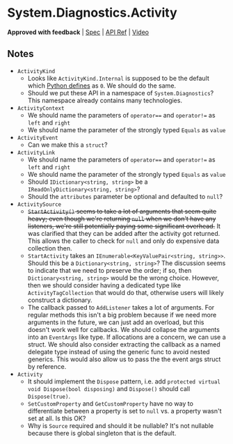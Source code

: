# System.Diagnostics.Activity

**Approved with feedback** |
[Spec](https://github.com/dotnet/designs/pull/98) |
[API Ref](APIRef.md) |
[Video](https://youtu.be/a3xPdYi6jYU)

## Notes

* `ActivityKind`
  * Looks like `ActivityKind.Internal` is supposed to be the default which
    [Python defines][python_activity] as `0`. We should do the same.
  * Should we put these API in a namespace of `System.Diagnostics`? This
    namespace already contains many technologies.
* `ActivityContext`
  * We should name the parameters of `operator==` and `operator!=` as `left` and
    `right`
  * We should name the parameter of the strongly typed `Equals` as `value`
* `ActivityEvent`
  * Can we make this a `struct`?
* `ActivityLink`
  * We should name the parameters of `operator==` and `operator!=` as `left` and
    `right`
  * We should name the parameter of the strongly typed `Equals` as `value`
  * Should `IDictionary<string, string>` be a `IReadOnlyDictionary<string, string>`?
  * Should the `attributes` parameter be optional and defaulted to `null`?
* `ActivitySource`
  * ~~`StartActivity()` seems to take a lot of arguments that seem quite heavy;
    even though we're returning `null` when we don't have any listeners, we're
    still potentially paying some significant overhead.~~ It was clarified that
    they can be added after the activity got returned. This allows the caller to
    check for `null` and only do expensive data collection then.
  * `StartActivity` takes an `IEnumerable<KeyValuePair<string, string>>`. Should
    this be a `Dictionary<string, string>`? The discussion seems to indicate
    that we need to preserve the order; if so, then `Dictionary<string, string>`
    would be the wrong choice. However, then we should consider having a
    dedicated type like `ActivityTagCollection` that would do that, otherwise
    users will likely construct a dictionary.
  * The callback passed to `AddListener` takes a lot of arguments. For regular
    methods this isn't a big problem because if we need more arguments in the
    future, we can just add an overload, but this doesn't work well for
    callbacks. We should collapse the arguments into an `EventArgs` like type.
    If allocations are a concern, we can use a struct. We should also consider
    extracting the callback as a named delegate type instead of using the
    generic func to avoid nested generics. This would also allow us to pass the
    the event args struct by reference.
* `Activity`
  * It should implement the `Dispose` pattern, i.e. add `protected virtual void
    Dispose(bool disposing)` and `Dispose()` should call `Dispose(true)`.
  * `SetCustomProperty` and `GetCustomProperty` have no way to differentiate
    between a property is set to `null` vs. a property wasn't set at all. Is
    this OK?
  * Why is `Source` required and should it be nullable? It's not nullable
    because there is global singleton that is the default.

[python_activity]: https://github.com/open-telemetry/opentelemetry-python/blob/c8b336d338289a3fed761053e917398f3bf6fdd7/opentelemetry-api/src/opentelemetry/trace/__init__.py#L144